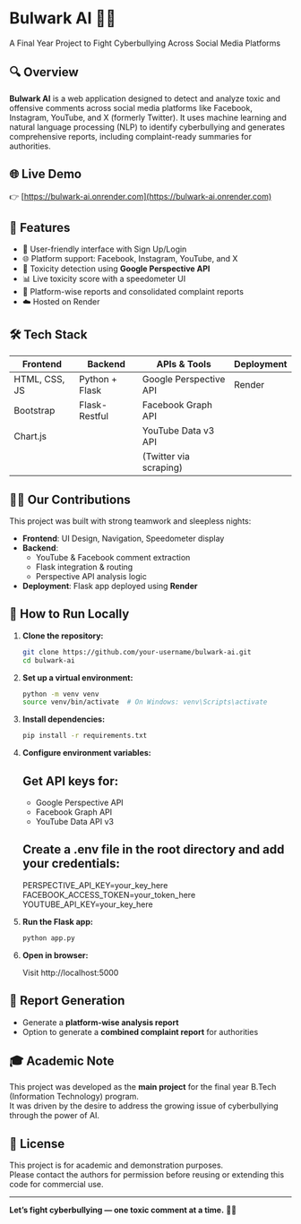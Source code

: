 # Bulwark AI 🚨🧠  
A Final Year Project to Fight Cyberbullying Across Social Media Platforms

## 🔍 Overview
**Bulwark AI** is a web application designed to detect and analyze toxic and offensive comments across social media platforms like Facebook, Instagram, YouTube, and X (formerly Twitter). It uses machine learning and natural language processing (NLP) to identify cyberbullying and generates comprehensive reports, including complaint-ready summaries for authorities.

## 🌐 Live Demo
👉 [https://bulwark-ai.onrender.com](https://bulwark-ai.onrender.com)

## 📌 Features
- 🔐 User-friendly interface with Sign Up/Login
- 🌐 Platform support: Facebook, Instagram, YouTube, and X
- 🧠 Toxicity detection using **Google Perspective API**
- 📊 Live toxicity score with a speedometer UI
- 📝 Platform-wise reports and consolidated complaint reports
- ☁️ Hosted on Render

## 🛠️ Tech Stack

| Frontend       | Backend         | APIs & Tools            | Deployment |
|----------------|------------------|--------------------------|------------|
| HTML, CSS, JS  | Python + Flask   | Google Perspective API   | Render     |
| Bootstrap      | Flask-Restful    | Facebook Graph API       |            |
| Chart.js       |                  | YouTube Data v3 API      |            |
|                |                  | (Twitter via scraping)   |            |

## 👩‍💻 Our Contributions

This project was built with strong teamwork and sleepless nights:

- **Frontend**: UI Design, Navigation, Speedometer display
- **Backend**:
  - YouTube & Facebook comment extraction
  - Flask integration & routing
  - Perspective API analysis logic
- **Deployment**: Flask app deployed using **Render**

## 🚀 How to Run Locally

1. **Clone the repository:**
   ```bash
   git clone https://github.com/your-username/bulwark-ai.git
   cd bulwark-ai

2. **Set up a virtual environment:**
    ```bash
    python -m venv venv
    source venv/bin/activate  # On Windows: venv\Scripts\activate

3. **Install dependencies:**

    ```bash
    pip install -r requirements.txt
    
4. **Configure environment variables:**

    ## Get API keys for:
    - Google Perspective API
    - Facebook Graph API
    - YouTube Data API v3

    ## Create a .env file in the root directory and add your credentials:

    PERSPECTIVE_API_KEY=your_key_here
    FACEBOOK_ACCESS_TOKEN=your_token_here
    YOUTUBE_API_KEY=your_key_here
   
5. **Run the Flask app:**
    
    ```bash
    python app.py
    
6. **Open in browser:**

    Visit http://localhost:5000

## 📄 Report Generation

- Generate a **platform-wise analysis report**
- Option to generate a **combined complaint report** for authorities

## 🎓 Academic Note

This project was developed as the **main project** for the final year B.Tech (Information Technology) program.  
It was driven by the desire to address the growing issue of cyberbullying through the power of AI.

## 📢 License

This project is for academic and demonstration purposes.  
Please contact the authors for permission before reusing or extending this code for commercial use.

---

**Let’s fight cyberbullying — one toxic comment at a time.** 🚫💬

